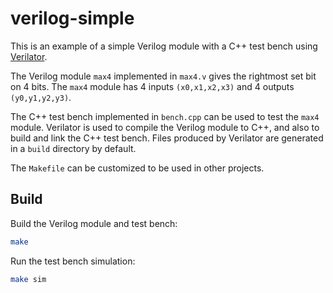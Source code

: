 
# verilog-simple

This is an example of a simple Verilog module with a C++ test bench using 
[Verilator](https://www.veripool.org/wiki/verilator).

The Verilog module `max4` implemented in `max4.v` gives the rightmost set bit 
on 4 bits.
The `max4` module has 4 inputs `(x0,x1,x2,x3)` and 4 outputs `(y0,y1,y2,y3)`.

The C++ test bench implemented in `bench.cpp` can be used to test the 
`max4` module.
Verilator is used to compile the Verilog module to C++, and also to
build and link the C++ test bench. Files produced by Verilator are generated
in a `build` directory by default.

The `Makefile` can be customized to be used in other projects.

## Build

Build the Verilog module and test bench:
```bash
make
```

Run the test bench simulation:
```bash
make sim
```
